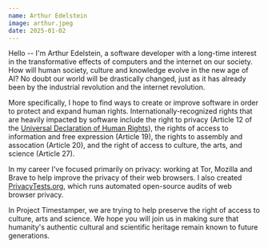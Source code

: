 ```yaml
---
name: Arthur Edelstein
image: arthur.jpeg
date: 2025-01-02
---
```


Hello -- I'm Arthur Edelstein, a software developer with a long-time interest in the transformative effects of computers and the internet on our society. How will human society, culture and knowledge evolve in the new age of AI? No doubt our world will be drastically changed, just as it has already been by the industrial revolution and the internet revolution.

More specifically, I hope to find ways to create or improve software in order to protect and expand human rights. Internationally-recognized rights that are heavily impacted by software include the right to privacy (Article 12 of the [Universal Declaration of Human Rights](https://www.un.org/en/about-us/universal-declaration-of-human-rights)), the rights of access to information and free expression (Article 19), the rights to assembly and assocation (Article 20), and the right of access to culture, the arts, and science (Article 27).

In my career I've focused primarily on privacy: working at Tor, Mozilla and Brave to help improve the privacy of their web browsers. I also created [PrivacyTests.org](https://privacytests.org), which runs automated open-source audits of web browser privacy.

In Project Timestamper, we are trying to help preserve the right of access to culture, arts and science. We hope you will join us in making sure that humanity's authentic cultural and scientific heritage remain known to future generations.
